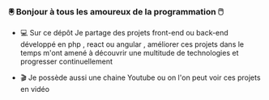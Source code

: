 ### :trackball: Bonjour à tous les amoureux de la programmation :computer_mouse:


- :computer: Sur ce dépôt Je partage des projets front-end ou back-end développé en php , react ou angular , améliorer ces projets dans le temps m'ont amené à découvrir une multitude de technologies et progresser continuellement

- :clapper: Je possède aussi une chaine Youtube ou on l'on peut voir ces projets en vidéo



